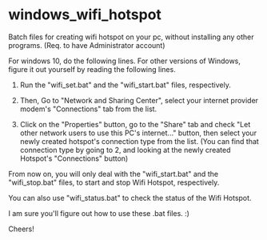 # windows_wifi_hotspot
Batch files for creating wifi hotspot on your pc, without installing any other programs. (Req. to have Administrator account)

For windows 10, do the following lines. For other versions of Windows, figure it out yourself by reading the following lines.


1. Run the "wifi_set.bat" and the "wifi_start.bat" files, respectively.

2. Then, Go to "Network and Sharing Center", select your internet provider modem's "Connections" tab from the list.

3. Click on the "Properties" button, go to the "Share" tab and check "Let other network users to use this PC's internet..." button, then select your newly created hotspot's connection type from the list. (You can find that connection type by going to 2, and looking at the newly created Hotspot's "Connections" button)

From now on, you will only deal with the "wifi_start.bat" and the "wifi_stop.bat" files, to start and stop Wifi Hotspot, respectively.

You can also use "wifi_status.bat" to check the status of the Wifi Hotspot.

I am sure you'll figure out how to use these .bat files. :)

Cheers!
